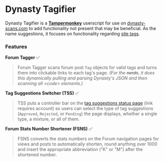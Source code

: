 # Dynasty Tagifier
Dynasty Tagifier is a **[Tampermonkey](https://tampermonkey.net/)** userscript for use on [dynasty-scans.com](https://dynasty-scans.com) to add functionality not present that may be beneficial. As the name suggestions, it focuses on functionality regarding [site tags](https://dynasty-scans.com/tags).

### Features
**Forum Tagger** :white_check_mark:
> Forum Tagger scans forum post `Tag` objects for valid tags and turns them into clickable links to each tag's page. 
> *(For the ~~nerds~~, it does this dynamically pulling and parsing Dynasty's JSON and then scanning all \<code\> elements.)*

**Tag Suggestions Switcher (TSS)** :white_check_mark:
> TSS puts a controller bar on the [tag suggestions status page](https://dynasty-scans.com/user/suggestions) (link requires account) so users can select the type of tag suggestions (`Approved`, `Rejected`, or `Pending`) the page displays, whether a single type, a mixture, or all of them.

**Forum Stats Number Shortener (FSNS)** :white_check_mark:
> FSNS converts the stats numbers on the Forum navigation pages for views and posts to automatically shorten, round anything over 1000 and insert the appropriate abbreviation ("K" or "M") after the shortened number.
